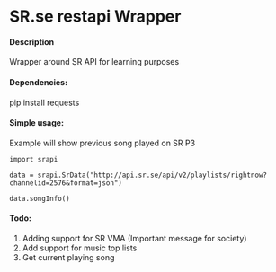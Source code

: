 # SR.se restapi Wrapper
#### Description
Wrapper around SR API for learning purposes

#### Dependencies:
pip install requests

#### Simple usage:

Example will show previous song played on SR P3

    import srapi

    data = srapi.SrData("http://api.sr.se/api/v2/playlists/rightnow?channelid=2576&format=json")

    data.songInfo()



#### Todo:

1. Adding support for SR VMA (Important message for society)
2. Add support for music top lists
3. Get current playing song